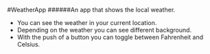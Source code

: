 #WeatherApp
######An app that shows the local weather.
- You can see the weather in your current location.
- Depending on the weather you can see different background.
- With the push of a button you can toggle between Fahrenheit and Celsius.
